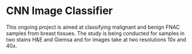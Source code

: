 # CNN Image Classifier

This ongoing project is aimed at classifying malignant and benign FNAC samples from breast tissues. 
The study is being conducted for samples in two stains H&E and Giemsa and for images take at two resolutions 10x and 40x.
